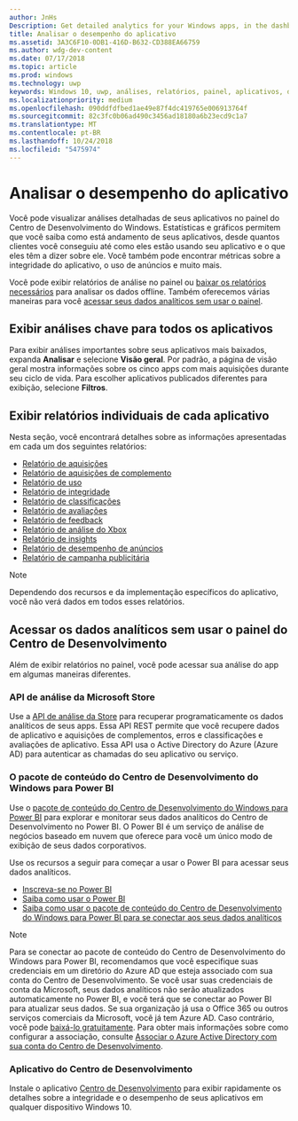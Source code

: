```yaml
---
author: JnHs
Description: Get detailed analytics for your Windows apps, in the dashboard or via other methods.
title: Analisar o desempenho do aplicativo
ms.assetid: 3A3C6F10-0DB1-416D-B632-CD388EA66759
ms.author: wdg-dev-content
ms.date: 07/17/2018
ms.topic: article
ms.prod: windows
ms.technology: uwp
keywords: Windows 10, uwp, análises, relatórios, painel, aplicativos, dados, métricas
ms.localizationpriority: medium
ms.openlocfilehash: 090ddfdfbed1ae49e87f4dc419765e006913764f
ms.sourcegitcommit: 82c3fc0b06ad490c3456ad18180a6b23ecd9c1a7
ms.translationtype: MT
ms.contentlocale: pt-BR
ms.lasthandoff: 10/24/2018
ms.locfileid: "5475974"
---
```

# <a name="analyze-app-performance"></a>Analisar o desempenho do aplicativo

Você pode visualizar análises detalhadas de seus aplicativos no painel do Centro de Desenvolvimento do Windows. Estatísticas e gráficos permitem que você saiba como está andamento de seus aplicativos, desde quantos clientes você conseguiu até como eles estão usando seu aplicativo e o que eles têm a dizer sobre ele. Você também pode encontrar métricas sobre a integridade do aplicativo, o uso de anúncios e muito mais.

Você pode exibir relatórios de análise no painel ou [baixar os relatórios necessários](download-analytic-reports.md) para analisar os dados offline. Também oferecemos várias maneiras para você [acessar seus dados analíticos sem usar o painel](#no-dashboard).

## <a name="view-key-analytics-for-all-your-apps"></a>Exibir análises chave para todos os aplicativos

Para exibir análises importantes sobre seus aplicativos mais baixados, expanda **Analisar** e selecione **Visão geral**. Por padrão, a página de visão geral mostra informações sobre os cinco apps com mais aquisições durante seu ciclo de vida. Para escolher aplicativos publicados diferentes para exibição, selecione **Filtros**.

## <a name="view-individual-reports-for-each-app"></a>Exibir relatórios individuais de cada aplicativo

Nesta seção, você encontrará detalhes sobre as informações apresentadas em cada um dos seguintes relatórios:

-   [Relatório de aquisições](acquisitions-report.md)
-   [Relatório de aquisições de complemento](add-on-acquisitions-report.md)
-   [Relatório de uso](usage-report.md)
-   [Relatório de integridade](health-report.md)
-   [Relatório de classificações](ratings-report.md)
-   [Relatório de avaliações](reviews-report.md)
-   [Relatório de feedback](feedback-report.md)
-   [Relatório de análise do Xbox](xbox-analytics-report.md)
-   [Relatório de insights](insights-report.md)
-   [Relatório de desempenho de anúncios](advertising-performance-report.md)
-   [Relatório de campanha publicitária](promote-your-app-report.md)


> [!NOTE]
> Dependendo dos recursos e da implementação específicos do aplicativo, você não verá dados em todos esses relatórios.

<span id="no-dashboard"/>

## <a name="access-analytics-data-without-using-the-dev-center-dashboard"></a>Acessar os dados analíticos sem usar o painel do Centro de Desenvolvimento

Além de exibir relatórios no painel, você pode acessar sua análise do app em algumas maneiras diferentes.

### <a name="microsoft-store-analytics-api"></a>API de análise da Microsoft Store

Use a [API de análise da Store](../monetize/access-analytics-data-using-windows-store-services.md) para recuperar programaticamente os dados analíticos de seus apps. Essa API REST permite que você recupere dados de aplicativo e aquisições de complementos, erros e classificações e avaliações de aplicativo. Essa API usa o Active Directory do Azure (Azure AD) para autenticar as chamadas do seu aplicativo ou serviço.

### <a name="windows-dev-center-content-pack-for-power-bi"></a>O pacote de conteúdo do Centro de Desenvolvimento do Windows para Power BI

Use o [pacote de conteúdo do Centro de Desenvolvimento do Windows para Power BI](https://powerbi.microsoft.com/documentation/powerbi-content-pack-windows-dev-center/) para explorar e monitorar seus dados analíticos do Centro de Desenvolvimento no Power BI. O Power BI é um serviço de análise de negócios baseado em nuvem que oferece para você um único modo de exibição de seus dados corporativos.

Use os recursos a seguir para começar a usar o Power BI para acessar seus dados analíticos.

* [Inscreva-se no Power BI](https://powerbi.microsoft.com/documentation/powerbi-service-self-service-signup-for-power-bi/)
* [Saiba como usar o Power BI](https://powerbi.microsoft.com/guided-learning/)
* [Saiba como usar o pacote de conteúdo do Centro de Desenvolvimento do Windows para Power BI para se conectar aos seus dados analíticos](https://powerbi.microsoft.com/documentation/powerbi-content-pack-windows-dev-center/)

> [!NOTE]
> Para se conectar ao pacote de conteúdo do Centro de Desenvolvimento do Windows para Power BI, recomendamos que você especifique suas credenciais em um diretório do Azure AD que esteja associado com sua conta do Centro de Desenvolvimento. Se você usar suas credenciais de conta da Microsoft, seus dados analíticos não serão atualizados automaticamente no Power BI, e você terá que se conectar ao Power BI para atualizar seus dados. Se sua organização já usa o Office 365 ou outros serviços comerciais da Microsoft, você já tem Azure AD. Caso contrário, você pode [baixá-lo gratuitamente](http://go.microsoft.com/fwlink/p/?LinkId=703757). Para obter mais informações sobre como configurar a associação, consulte [Associar o Azure Active Directory com sua conta do Centro de Desenvolvimento](associate-azure-ad-with-dev-center.md).

### <a name="dev-center-app"></a>Aplicativo do Centro de Desenvolvimento

Instale o aplicativo [Centro de Desenvolvimento](https://www.microsoft.com/store/apps/dev-center/9nblggh4r5ws) para exibir rapidamente os detalhes sobre a integridade e o desempenho de seus aplicativos em qualquer dispositivo Windows 10.

